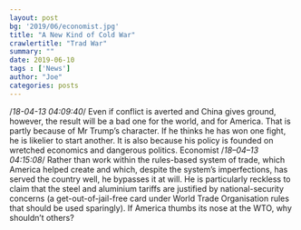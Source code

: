 ```yaml
---
layout: post
bg: '2019/06/economist.jpg'
title: "A New Kind of Cold War"
crawlertitle: "Trad War"
summary: ""
date: 2019-06-10
tags : ['News']
author: "Joe"
categories: posts
---
```

/*18-04-13 04:09:40*/ Even if conflict is averted and China gives ground, however, the result will be a bad one for the world, and for America. That is partly because of Mr Trump’s character. If he thinks he has won one fight, he is likelier to start another. It is also because his policy is founded on wretched economics and dangerous politics. 
Economist
/*18–04–13 04:15:08*/ Rather than work within the rules-based system of trade, which America helped create and which, despite the system’s imperfections, has served the country well, he bypasses it at will. He is particularly reckless to claim that the steel and aluminium tariffs are justified by national-security concerns (a get-out-of-jail-free card under World Trade Organisation rules that should be used sparingly). If America thumbs its nose at the WTO, why shouldn’t others?
